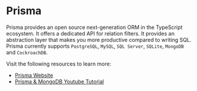 # Prisma

Prisma provides an open source next-generation ORM in the TypeScript ecosystem. It offers a dedicated API for relation filters. It provides an abstraction layer that makes you more productive compared to writing SQL. Prisma currently supports `PostgreSQL`, `MySQL`, `SQL Server`, `SQLite`, `MongoDB` and `CockroachDB`.

Visit the following resources to learn more:

- [Prisma Website](https://www.prisma.io/)
- [Prisma & MongoDB Youtube Tutorial](https://www.youtube.com/watch?v=-7r4whMKt1s)
